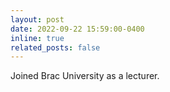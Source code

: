 ```yaml
---
layout: post
date: 2022-09-22 15:59:00-0400
inline: true
related_posts: false
---
```


Joined Brac University as a lecturer.
